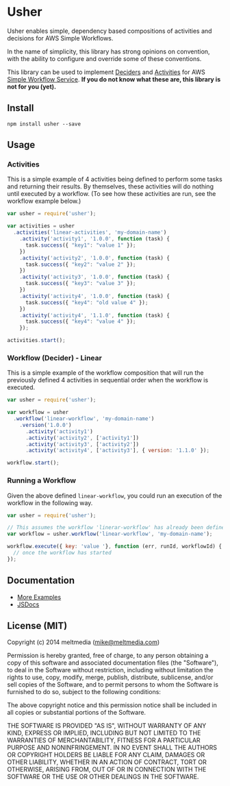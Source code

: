 Usher
=====

Usher enables simple, dependency based compositions of activities and decisions for AWS Simple Workflows.

In the name of simplicity, this library has strong opinions on convention, with the ability to configure and override some of these conventions.

This library can be used to implement [Deciders](http://docs.aws.amazon.com/amazonswf/latest/developerguide/swf-dev-actors.html#swf-dev-actors-deciders) and [Activities](http://docs.aws.amazon.com/amazonswf/latest/developerguide/swf-dev-actors.html#swf-dev-actors-activities) for AWS [Simple Workflow Service](http://aws.amazon.com/swf/). **If you do not know what these are, this library is not for you (yet).**


## Install

```
npm install usher --save
```

## Usage

### Activities

This is a simple example of 4 activities being defined to perform some tasks and returning their results. By themselves, these activities will do nothing until executed by a workflow. (To see how these activities are run, see the workflow example below.)

``` javascript
var usher = require('usher');

var activities = usher
  .activities('linear-activities', 'my-domain-name')
    .activity('activity1', '1.0.0', function (task) {
      task.success({ "key1": "value 1" });
    })
    .activity('activity2', '1.0.0', function (task) {
      task.success({ "key2": "value 2" });
    })
    .activity('activity3', '1.0.0', function (task) {
      task.success({ "key3": "value 3" });
    })
    .activity('activity4', '1.0.0', function (task) {
      task.success({ "key4": "old value 4" });
    })
    .activity('activity4', '1.1.0', function (task) {
      task.success({ "key4": "value 4" });
    });

activities.start();
```

### Workflow (Decider) - Linear

This is a simple example of the workflow composition that will run the previously defined 4 activities in sequential order when the workflow is executed.

``` javascript
var usher = require('usher');

var workflow = usher
  .workflow('linear-workflow', 'my-domain-name')
    .version('1.0.0')
      .activity('activity1')
      .activity('activity2', ['activity1'])
      .activity('activity3', ['activity2'])
      .activity('activity4', ['activity3'], { version: '1.1.0' });

workflow.start();
```

### Running a Workflow

Given the above defined `linear-workflow`, you could run an execution of the workflow in the following way.

``` javascript
var usher = require('usher');

// This assumes the workflow 'linerar-workflow' has already been defined previously
var workflow = usher.workflow('linear-workflow', 'my-domain-name');

workflow.execute({ key: 'value '}, function (err, runId, workflowId) {
  // once the workflow has started
});
```

## Documentation

+ [More Examples](./examples)
+ [JSDocs](./docs)

## License (MIT)

Copyright (c) 2014 meltmedia (mike@meltmedia.com)

Permission is hereby granted, free of charge, to any person obtaining a copy
of this software and associated documentation files (the "Software"), to deal
in the Software without restriction, including without limitation the rights
to use, copy, modify, merge, publish, distribute, sublicense, and/or sell
copies of the Software, and to permit persons to whom the Software is
furnished to do so, subject to the following conditions:

The above copyright notice and this permission notice shall be included in
all copies or substantial portions of the Software.

THE SOFTWARE IS PROVIDED "AS IS", WITHOUT WARRANTY OF ANY KIND, EXPRESS OR
IMPLIED, INCLUDING BUT NOT LIMITED TO THE WARRANTIES OF MERCHANTABILITY,
FITNESS FOR A PARTICULAR PURPOSE AND NONINFRINGEMENT. IN NO EVENT SHALL THE
AUTHORS OR COPYRIGHT HOLDERS BE LIABLE FOR ANY CLAIM, DAMAGES OR OTHER
LIABILITY, WHETHER IN AN ACTION OF CONTRACT, TORT OR OTHERWISE, ARISING FROM,
OUT OF OR IN CONNECTION WITH THE SOFTWARE OR THE USE OR OTHER DEALINGS IN
THE SOFTWARE.
